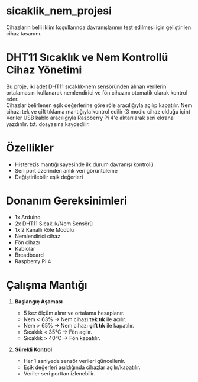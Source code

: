 # sicaklik_nem_projesi
Cihazların belli iklim koşullarında davranışlarının test edilmesi için geliştirilen cihaz tasarımı.

# DHT11 Sıcaklık ve Nem Kontrollü Cihaz Yönetimi
Bu proje, iki adet DHT11 sıcaklık-nem sensöründen alınan verilerin ortalamasını kullanarak nemlendirici ve fön cihazını otomatik olarak kontrol eder.  
Cihazlar belirlenen eşik değerlerine göre röle aracılığıyla açılıp kapatılır.
Nem cihazı tek ve çift tıklama mantığıyla kontrol edilir (3 modlu cihaz olduğu için)
Veriler USB kablo aracılığıyla Raspberry Pi 4'e aktarılarak seri ekrana yazdırılır.
txt. dosyasına kaydedilir. 

# Özellikler
- Histerezis mantığı sayesinde ilk durum davranışı kontrolü
- Seri port üzerinden anlık veri görüntüleme
- Değiştirilebilir eşik değerleri
  
# Donanım Gereksinimleri
- 1x Arduino 
- 2x DHT11 Sıcaklık/Nem Sensörü
- 1x 2 Kanallı Röle Modülü
- Nemlendirici cihaz
- Fön cihazı
- Kablolar
- Breadboard
- Raspberry Pi 4 

# Çalışma Mantığı
1. **Başlangıç Aşaması**
   - 5 kez ölçüm alınır ve ortalama hesaplanır.
   - Nem < 63% → Nem cihazı **tek tık** ile açılır.
   - Nem > 65% → Nem cihazı **çift tık** ile kapatılır.
   - Sıcaklık < 35°C → Fön açılır.
   - Sıcaklık > 40°C → Fön kapatılır.

2. **Sürekli Kontrol**
   - Her 1 saniyede sensör verileri güncellenir.
   - Eşik değerleri aşıldığında cihazlar açılır/kapatılır.
   - Veriler seri porttan izlenebilir.

